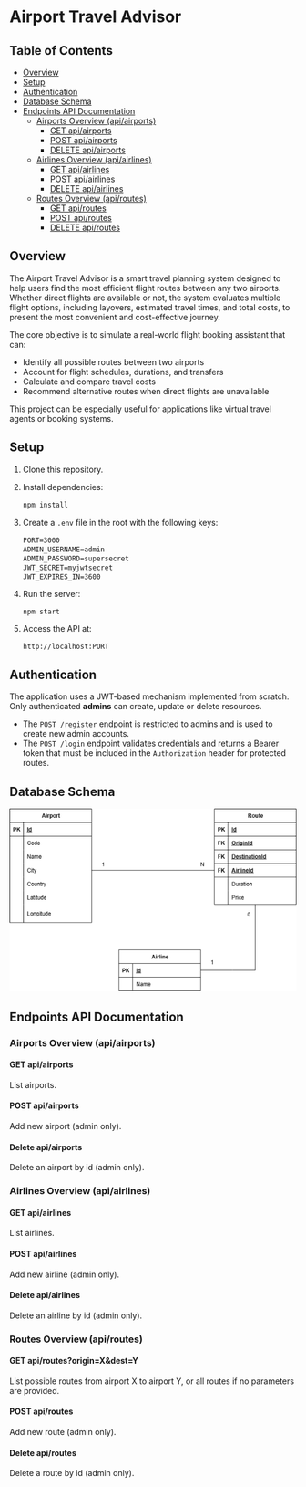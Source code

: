 # Airport Travel Advisor #

## Table of Contents ##

- [Overview](#overview)
- [Setup](#setup)
- [Authentication](#authentication)
- [Database Schema](#database-schema)
- [Endpoints API Documentation](#endpoints-api-documentation)
  - [Airports Overview (api/airports)](#airports-overview-apiairports)
    - [GET api/airports](#get-apiairports)
    - [POST api/airports](#post-apiairports)
    - [DELETE api/airports](#delete-apiairports)
  - [Airlines Overview (api/airlines)](#airlines-overview-apiairlines)
    - [GET api/airlines](#get-apiairlines)
    - [POST api/airlines](#post-apiairlines)
    - [DELETE api/airlines](#delete-apiairlines)
  - [Routes Overview (api/routes)](#routes-overview-apiroutes)
    - [GET api/routes](#get-apiroutes)
    - [POST api/routes](#post-apiroutes)
    - [DELETE api/routes](#delete-apiroutes)

## Overview

The Airport Travel Advisor is a smart travel planning system designed to help users find the most efficient flight routes between any two airports. Whether direct flights are available or not, the system evaluates multiple flight options, including layovers, estimated travel times, and total costs, to present the most convenient and cost-effective journey.

The core objective is to simulate a real-world flight booking assistant that can:
- Identify all possible routes between two airports
- Account for flight schedules, durations, and transfers
- Calculate and compare travel costs
- Recommend alternative routes when direct flights are unavailable

This project can be especially useful for applications like virtual travel agents or booking systems.

## Setup

1. Clone this repository.
2. Install dependencies:

   ```bash
   npm install
   ```

3. Create a `.env` file in the root with the following keys:

   ```env
   PORT=3000
   ADMIN_USERNAME=admin
   ADMIN_PASSWORD=supersecret
   JWT_SECRET=myjwtsecret
   JWT_EXPIRES_IN=3600
   ```

4. Run the server:

   ```bash
   npm start
   ```

5. Access the API at:

   ```
   http://localhost:PORT
   ```

## Authentication

The application uses a JWT-based mechanism implemented from scratch. Only authenticated **admins** can create, update or delete resources.
- The `POST /register` endpoint is restricted to admins and is used to create new admin accounts.
- The `POST /login` endpoint validates credentials and returns a Bearer token that must be included in the `Authorization` header for protected routes.

## Database Schema

![Diagrama ER](./docs/dbdiagram.drawio.png)

## Endpoints API Documentation

### Airports Overview (api/airports)

#### GET api/airports
List airports.

#### POST api/airports
Add new airport (admin only).

#### Delete api/airports
Delete an airport by id (admin only).

### Airlines Overview (api/airlines)

#### GET api/airlines
List airlines.

#### POST api/airlines
Add new airline (admin only).

#### Delete api/airlines
Delete an airline by id (admin only).

### Routes Overview (api/routes)

#### GET api/routes?origin=X&dest=Y
List possible routes from airport X to airport Y, or all routes if no parameters are provided.

#### POST api/routes
Add new route (admin only).

#### Delete api/routes
Delete a route by id (admin only).
